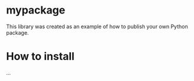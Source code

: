 # mypackage
This library was created as an example of how to publish your own Python package.

# How to install
...
